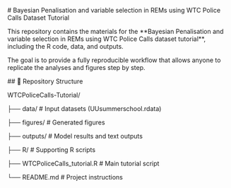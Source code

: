 \# Bayesian Penalisation and variable selection in REMs using WTC Police Calls Dataset Tutorial



This repository contains the materials for the \*\*Bayesian Penalisation and variable selection in REMs using WTC Police Calls dataset tutorial\*\*, including the R code, data, and outputs.

The goal is to provide a fully reproducible workflow that allows anyone to replicate the analyses and figures step by step.





\## 📂 Repository Structure

WTCPoliceCalls-Tutorial/

├── data/ # Input datasets (UUsummerschool.rdata)

├── figures/ # Generated figures

├── outputs/ # Model results and text outputs

├── R/ # Supporting R scripts

├── WTCPoliceCalls\_tutorial.R # Main tutorial script

└── README.md # Project instructions


